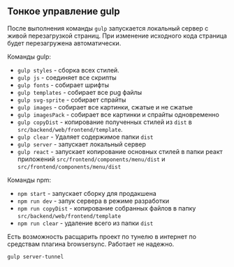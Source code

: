 ## Тонкое управление gulp

После выполнения команды `gulp` запускается локальный сервер с живой перезагрузкой страниц. 
При изменение исходного кода страница будет перезагружена автоматически.

Команды gulp:
- `gulp styles` - сборка всех стилей.
- `gulp js` - соединяет все скрипты
- `gulp fonts` - собирает шрифты
- `gulp templates` - собирает все pug файлы
- `gulp svg-sprite` - собирает спрайты
- `gulp images` - собирает все картинки, сжатые и не сжатые
- `gulp imagesPack` - собирает все картинки и спрайты одновременно
- `gulp copyDist` - копирование полученных стилей из `dist` в  `src/backend/web/frontend/template`.
- `gulp clear` - Удаляет содержимое папки `dist`
- `gulp server` - запускает локальный сервер
- `gulp react` - запускает копирование основных стилей в папки реакт приложений `src/frontend/components/menu/dist` и `src/frontend/components/menu/dist`


Команды npm:
- `npm start` - запускает сборку для продакшена
- `npm run dev` - запук сервера в режиме разработки
- `npm run copyDist` - копирование собранных файлов в папку `src/backend/web/frontend/template`
- `npm run clear` - удаление всего из папки `dist`

Есть возможность расщарить проект по тунелю в интернет по средствам плагина browsersync. Работает не надежно.

```bush
gulp server-tunnel
```